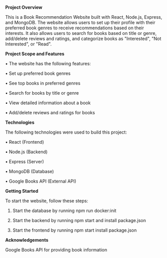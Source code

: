 **Project Overview**

This is a Book Recommendation Website built with React, Node.js, Express, and MongoDB. The website allows users to set up their profile with their preferred book genres to receive recommendations based on their interests. It also allows users to search for books based on title or genre, add/delete reviews and ratings, and categorize books as "Interested", "Not Interested", or "Read".


**Project Scope and Features**

 • The website has the following features:

 • Set up preferred book genres

 • See top books in preferred genres

 • Search for books by title or genre

 • View detailed information about a book

 • Add/delete reviews and ratings for books

**Technologies**

The following technologies were used to build this project:

 • React (Frontend)

 • Node.js (Backend)

 • Express (Server)

 • MongoDB (Database)

 • Google Books API (External API)


**Getting Started**

To start the website, follow these steps:

1. Start the database by running npm run docker:init

2. Start the backend by running npm start and install package.json 

3. Start the frontend by running npm start install package.json 


**Acknowledgements**

Google Books API for providing book information
